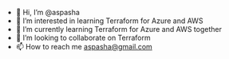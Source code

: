 - 👋 Hi, I’m @aspasha
- 👀 I’m interested in learning Terraform for Azure and AWS
- 🌱 I’m currently learning Terraform for Azure and AWS together
- 💞️ I’m looking to collaborate on Terraform
- 📫 How to reach me aspasha@gmail.com

<!---
aspasha/aspasha is a ✨ special ✨ repository because its `README.md` (this file) appears on your GitHub profile.
You can click the Preview link to take a look at your changes.
--->
